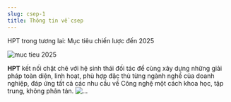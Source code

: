```yaml
---
slug: csep-1
title: Thông tin về csep
---
```


<!--truncate-->

HPT trong tương lai: Mục tiêu chiến lược đến 2025

![muc tieu 2025](./muctieu2025-01.png)

**HPT** kết nối chặt chẽ với hệ sinh thái đối tác để cùng xây dựng những giải pháp toàn diện, linh hoạt, phù hợp đặc thù từng ngành nghề của doanh nghiệp, đáp ứng tất cả các nhu cầu về Công nghệ một cách khoa học, tập trung, không phân tán.
![...](./Capture.PNG)